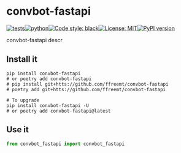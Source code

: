 # convbot-fastapi
[![tests](https://github.com/ffreemt/convbot-fastapi/actions/workflows/routine-tests.yml/badge.svg)](https://github.com/ffreemt/convbot_fastapi/actions)[![python](https://img.shields.io/static/v1?label=python+&message=3.7%2B&color=blue)](https://img.shields.io/static/v1?label=python+&message=3.7%2B&color=blue)[![Code style: black](https://img.shields.io/badge/code%20style-black-000000.svg)](https://github.com/psf/black)[![License: MIT](https://img.shields.io/badge/License-MIT-yellow.svg)](https://opensource.org/licenses/MIT)[![PyPI version](https://badge.fury.io/py/convbot_fastapi.svg)](https://badge.fury.io/py/convbot_fastapi)

convbot-fastapi descr

## Install it

```shell
pip install convbot-fastapi
# or poetry add convbot-fastapi
# pip install git+htts://github.com/ffreemt/convbot-fastapi
# poetry add git+htts://github.com/ffreemt/convbot-fastapi

# To upgrade
pip install convbot-fastapi -U
# or poetry add convbot-fastapi@latest
```

## Use it
```python
from convbot_fastapi import convbot_fastapi

```
